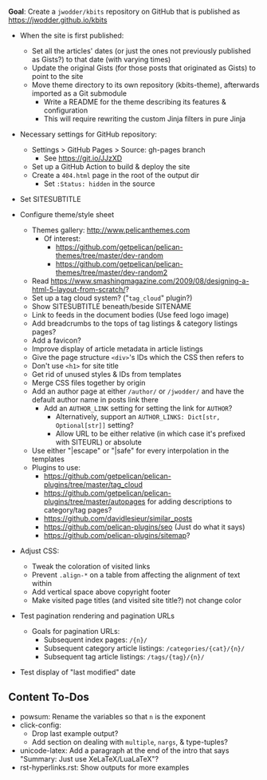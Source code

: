 **Goal**: Create a `jwodder/kbits` repository on GitHub that is published as
<https://jwodder.github.io/kbits>

- When the site is first published:
    - Set all the articles' dates (or just the ones not previously published as
      Gists?) to that date (with varying times)
    - Update the original Gists (for those posts that originated as Gists) to
      point to the site
    - Move theme directory to its own repository (kbits-theme), afterwards
      imported as a Git submodule
        - Write a README for the theme describing its features & configuration
        - This will require rewriting the custom Jinja filters in pure Jinja

- Necessary settings for GitHub repository:
    - Settings > GitHub Pages > Source: gh-pages branch
        - See <https://git.io/JJzXD>
    - Set up a GitHub Action to build & deploy the site
    - Create a `404.html` page in the root of the output dir
        - Set `:Status: hidden` in the source

- Set SITESUBTITLE

- Configure theme/style sheet
    - Themes gallery: <http://www.pelicanthemes.com>
        - Of interest:
            - <https://github.com/getpelican/pelican-themes/tree/master/dev-random>
            - <https://github.com/getpelican/pelican-themes/tree/master/dev-random2>
    - Read <https://www.smashingmagazine.com/2009/08/designing-a-html-5-layout-from-scratch/>?
    - Set up a tag cloud system? ("`tag_cloud`" plugin?)
    - Show SITESUBTITLE beneath/beside SITENAME
    - Link to feeds in the document bodies (Use feed logo image)
    - Add breadcrumbs to the tops of tag listings & category listings pages?
    - Add a favicon?
    - Improve display of article metadata in article listings
    - Give the page structure `<div>`'s IDs which the CSS then refers to
    - Don't use `<h1>` for site title
    - Get rid of unused styles & IDs from templates
    - Merge CSS files together by origin
    - Add an author page at either `/author/` or `/jwodder/` and have the
      default author name in posts link there
        - Add an `AUTHOR_LINK` setting for setting the link for `AUTHOR`?
            - Alternatively, support an `AUTHOR_LINKS: Dict[str,
              Optional[str]]` setting?
            - Allow URL to be either relative (in which case it's prefixed with
              SITEURL) or absolute
    - Use either "|escape" or "|safe" for every interpolation in the templates
    - Plugins to use:
        - <https://github.com/getpelican/pelican-plugins/tree/master/tag_cloud>
        - <https://github.com/getpelican/pelican-plugins/tree/master/autopages>
          for adding descriptions to category/tag pages?
        - <https://github.com/davidlesieur/similar_posts>
        - <https://github.com/pelican-plugins/seo> (Just do what it says)
        - <https://github.com/pelican-plugins/sitemap>?

- Adjust CSS:
    - Tweak the coloration of visited links
    - Prevent `.align-*` on a table from affecting the alignment of text within
    - Add vertical space above copyright footer
    - Make visited page titles (and visited site title?) not change color

- Test pagination rendering and pagination URLs
    - Goals for pagination URLs:
        - Subsequent index pages: `/{n}/`
        - Subsequent category article listings: `/categories/{cat}/{n}/`
        - Subsequent tag article listings: `/tags/{tag}/{n}/`
- Test display of "last modified" date


Content To-Dos
--------------
- powsum: Rename the variables so that `n` is the exponent
- click-config:
    - Drop last example output?
    - Add section on dealing with `multiple`, `nargs`, & type-tuples?
- unicode-latex: Add a paragraph at the end of the intro that says "Summary:
  Just use XeLaTeX/LuaLaTeX"?
- rst-hyperlinks.rst: Show outputs for more examples
